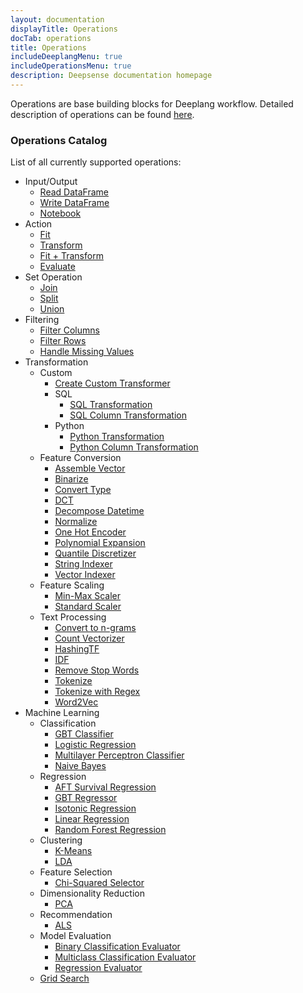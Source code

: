 ```yaml
---
layout: documentation
displayTitle: Operations
docTab: operations
title: Operations
includeDeeplangMenu: true
includeOperationsMenu: true
description: Deepsense documentation homepage
---
```


Operations are base building blocks for Deeplang workflow.
Detailed description of operations can be found [here](deeplang_overview.html#operations).

### Operations Catalog
List of all currently supported operations:

* Input/Output
  * [Read DataFrame](operations/read_dataframe.html)
  * [Write DataFrame](operations/write_dataframe.html)
  * [Notebook](operations/notebook.html)
* Action
  * [Fit](operations/fit.html)
  * [Transform](operations/transform.html)
  * [Fit + Transform](operations/fit_plus_transform.html)
  * [Evaluate](operations/evaluate.html)
* Set Operation
  * [Join](operations/join.html)
  * [Split](operations/split.html)
  * [Union](operations/union.html)
* Filtering
  * [Filter Columns](operations/filter_columns.html)
  * [Filter Rows](operations/filter_rows.html)
  * [Handle Missing Values](operations/handle_missing_values.html)
* Transformation
  * Custom
    * [Create Custom Transformer](operations/create_custom_transformer.html)
    * SQL
      * [SQL Transformation](operations/sql_transformation.html)
      * [SQL Column Transformation](operations/sql_column_transformation.html)
    * Python
      * [Python Transformation](operations/python_transformation.html)
      * [Python Column Transformation](operations/python_column_transformation.html)
  * Feature Conversion
    * [Assemble Vector](operations/assemble_vector.html)
    * [Binarize](operations/binarize.html)
    * [Convert Type](operations/convert_type.html)
    * [DCT](operations/dct.html)
    * [Decompose Datetime](operations/decompose_datetime.html)
    * [Normalize](operations/normalize.html)
    * [One Hot Encoder](operations/one_hot_encoder.html)
    * [Polynomial Expansion](operations/polynomial_expansion.html)
    * [Quantile Discretizer](operations/quantile_discretizer.html)
    * [String Indexer](operations/string_indexer.html)
    * [Vector Indexer](operations/vector_indexer.html)
  * Feature Scaling
    * [Min-Max Scaler](operations/min-max_scaler.html)
    * [Standard Scaler](operations/standard_scaler.html)
  * Text Processing
    * [Convert to n-grams](operations/convert_to_n-grams.html)
    * [Count Vectorizer](operations/count_vectorizer.html)
    * [HashingTF](operations/hashingtf.html)
    * [IDF](operations/idf.html)
    * [Remove Stop Words](operations/remove_stop_words.html)
    * [Tokenize](operations/tokenize.html)
    * [Tokenize with Regex](operations/tokenize_with_regex.html)
    * [Word2Vec](operations/word2vec.html)
* Machine Learning
  * Classification
    * [GBT Classifier](operations/gbt_classifier.html)
    * [Logistic Regression](operations/logistic_regression.html)
    * [Multilayer Perceptron Classifier](operations/multilayer_perceptron_classifier.html)
    * [Naive Bayes](operations/naive_bayes.html)
  * Regression
    * [AFT Survival Regression](operations/aft_survival_regression.html)
    * [GBT Regressor](operations/gbt_regressor.html)
    * [Isotonic Regression](operations/isotonic_regression.html)
    * [Linear Regression](operations/linear_regression.html)
    * [Random Forest Regression](operations/random_forest_regression.html)
  * Clustering
    * [K-Means](operations/k-means.html)
    * [LDA](operations/lda.html)
  * Feature Selection
    * [Chi-Squared Selector](operations/chi-squared_selector.html)
  * Dimensionality Reduction
    * [PCA](operations/pca.html)
  * Recommendation
    * [ALS](operations/als.html)
  * Model Evaluation
    * [Binary Classification Evaluator](operations/binary_classification_evaluator.html)
    * [Multiclass Classification Evaluator](operations/multiclass_classification_evaluator.html)
    * [Regression Evaluator](operations/regression_evaluator.html)
  * [Grid Search](operations/grid_search.html)
